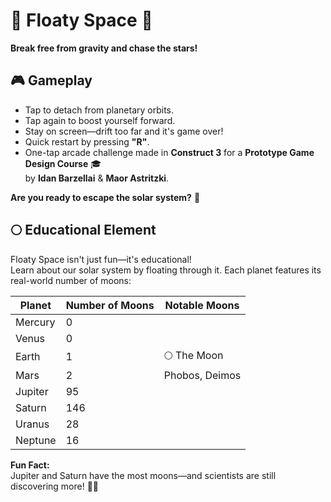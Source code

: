 # 🚀 Floaty Space 🌌

**Break free from gravity and chase the stars!**

## 🎮 Gameplay

- Tap to detach from planetary orbits.
- Tap again to boost yourself forward.
- Stay on screen—drift too far and it's game over!
- Quick restart by pressing **"R"**.
- One-tap arcade challenge made in **Construct 3** for a **Prototype Game Design Course** 🎓  
  by **Idan Barzellai** & **Maor Astritzki**.

**Are you ready to escape the solar system?** 🌠

## 🌕 Educational Element

Floaty Space isn't just fun—it's educational!  
Learn about our solar system by floating through it. Each planet features its real-world number of moons:

| Planet    | Number of Moons | Notable Moons       |
|-----------|-----------------|---------------------|
| Mercury   | 0               |                     |
| Venus     | 0               |                     |
| Earth     | 1               | 🌕 The Moon          |
| Mars      | 2               | Phobos, Deimos      |
| Jupiter   | 95              |                     |
| Saturn    | 146             |                     |
| Uranus    | 28              |                     |
| Neptune   | 16              |                     |

**Fun Fact:**  
Jupiter and Saturn have the most moons—and scientists are still discovering more! 🔭✨
